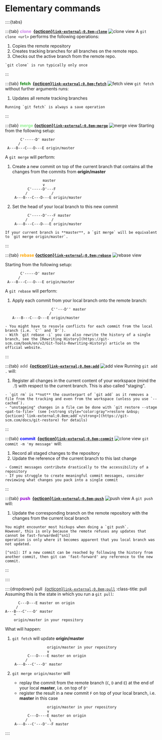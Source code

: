 # Elementary commands 

::::{tabs}

:::{tab} <strong style="color:#ca80e9">clone &nbsp;[{octicon}`link-external;0.8em;clone`](https://git-scm.com/docs/git-clone)</strong>
![clone view](figures/clone_view.svg)
A `git clone <url>` performs the following operations:
1. Copies the remote repository
1. Creates tracking branches for all branches on the remote repo.
1. Checks out the active branch from the remote repo.
```{note}
`git clone` is run typically only once
```
:::

:::{tab} <strong style="color:green">fetch &nbsp;[{octicon}`link-external;0.8em;fetch`](https://git-scm.com/docs/git-fetch)</strong>
![fetch view](figures/fetch_view.svg)
`git fetch` without further arguments runs:
1. Updates all remote tracking branches
```{note}
Running `git fetch` is always a save operation
```
:::

:::{tab} <strong style="color:lightgreen">merge&nbsp;[{octicon}`link-external;0.8em;merge`](https://git-scm.com/docs/git-merge)</strong>
![merge view](figures/merge_view.svg)
Starting from the following setup:
```text
       C'-----D' master
      /
 A---B---C---D---E origin/master
 ```
A `git merge` will perform:

1. Create a new commit on top of the current branch that contains all the changes from the commits from **origin/master**
   ```text
                 master 
                 ∨
          C'-----D'---F
         /           /
    A---B---C---D---E origin/master
   ```
1. Set the head of your local branch to this new commit
   ```text
          C'-----D'---F master
         /           /
    A---B---C---D---E origin/master
    ```
```{note}
If your current branch is **master**, a `git merge` will be equivalent to `git merge origin/master`.
```
:::

:::{tab} <strong style="color:orange">rebase&nbsp;[{octicon}`link-external;0.8em;rebase`](https://git-scm.com/docs/git-rebase)</strong>
![rebase view](figures/rebase_view.svg)

Starting from the following setup:
```text
       C'-----D' master
      /
 A---B---C---D---E origin/master
 ```
A `git rebase` will perform:

1. Apply each commit from your local branch onto the remote branch:
   ```text
                     C''---D'' master
                    /         
   A---B---C---D---E origin/master
   ```

```{note}
- You might have to resovle conflicts for each commit from the local branch (i.e. `C'` and `D'`).
- With `git rebase -i` you can also rewrite the history of a single branch, see the [Rewriting History](https://git-scm.com/book/en/v2/Git-Tools-Rewriting-History) article on the official website.
```
:::

:::{tab} <strong style="color:gray">add &nbsp;[{octicon}`link-external;0.8em;add`](https://git-scm.com/docs/git-add)</strong>
![add view](figures/add_view.svg)
Running `git add .` will:
1. Register all changes in the current content of your workspace (mind the `.`!) with respect to the current branch. This is also called "staging".

```{note}
- `git rm` is **not** the counterpart of `git add` as it removes a file from the tracking and even from the workspace (unless you use `--cached`).
- "unstageing" changes in a file can be done with `git restore --stage <pat-to-file>` (see [<strong style="color:gray">restore &nbsp;{octicon}`link-external;0.8em;add`</strong>](https://git-scm.com/docs/git-restore) for details)
```
:::

:::{tab} <strong style="color:blue">commit &nbsp;[{octicon}`link-external;0.8em;commit`](https://git-scm.com/docs/git-commit)</strong>
![clone view](figures/commit_view.svg)
`git commit -m 'my message'` will:
1. Record all staged changes to the repository
2. Update the reference of the current branch to this last change
```{note}
- Commit messages contribute drastically to the accessibility of a repository
- If you struggle to create meaningful commit messages, consider reviewing what changes you pack into a single commit
```
:::

:::{tab} <strong style="color:darkviolet">push &nbsp;[{octicon}`link-external;0.8em;push`](https://git-scm.com/docs/git-push)</strong>
![push view](figures/push_view.svg)
A `git push` will:
1. Update the corresponding branch on the remote repository with the changes from the current local branch
```{note}
You might encounter most hickups when doing a `git push`.
However, this is only because the remote refuses any updates that cannot be fast-forwarded[^sn1]
operation is only where it becomes apparent that you local branch was not updated.

[^sn1]: If a new commit can be reached by following the history from another commit, then git can 'fast-forward' any reference to the new commit.
```

:::

::::

::::{dropdown} pull &nbsp;[{octicon}`link-external;0.8em;pull`](https://git-scm.com/docs/git-pull)
:class-title: pull
Assuming this is the state in which you run a `git pull`:
```text
      C---D---E master on origin
     /
A---B---C'---D' master
    ^
    origin/master in your repository
```
What will happen:

1. `git fetch` will update **origin/master**
   ```text
                   origin/master in your repository
                   ∨
          C---D----E master on origin
         /
    A---B---C'---D' master
   ```
2. `git merge origin/master` will
  
   - replay the commit from the remote branch (`C`, `D` and `E`) at the end of your local **master**, i.e. on top of `D'`
   - register the result in a new commit `F` on top of your local branch, i.e. **master** in this case
   ```text
                   origin/master in your repository
                   ∨
          C---D----E master on origin
         /          \
    A---B---C'---D'--F master
   ```
::::
